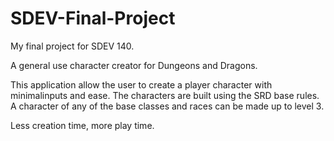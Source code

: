 # SDEV-Final-Project
My final project for SDEV 140. 

A general use character creator for Dungeons and Dragons.

This application allow the user to create a player character
with minimalinputs and ease. The characters are built
using the SRD base rules. A character of any of the base
classes and races can be made up to level 3.

Less creation time, more play time.

